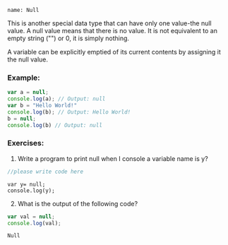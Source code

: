 ```ngMeta
name: Null
```


This is another special data type that can have only one value-the null value. A null value means that there is no value. It is not equivalent to an empty string ("") or 0, it is simply nothing.

A variable can be explicitly emptied of its current contents by assigning it the null value.

### Example:

```javascript
var a = null;
console.log(a); // Output: null
var b = "Hello World!"
console.log(b); // Output: Hello World!
b = null;
console.log(b) // Output: null
```

### Exercises:

1. Write a program to print null when I console a variable name is y?

```javascript
//please write code here
```

```solution
var y= null;
console.log(y);
```
2. What is the output of the following code?

```javascript
var val = null;
console.log(val);
```

```solution
Null
```
